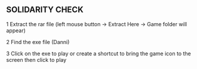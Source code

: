 ## SOLIDARITY CHECK

1 Extract the rar file (left mouse button -> Extract Here -> Game folder will appear)

2 Find the exe file (Danni)

3 Click on the exe to play or create a shortcut to bring the game icon to the screen then click to play
